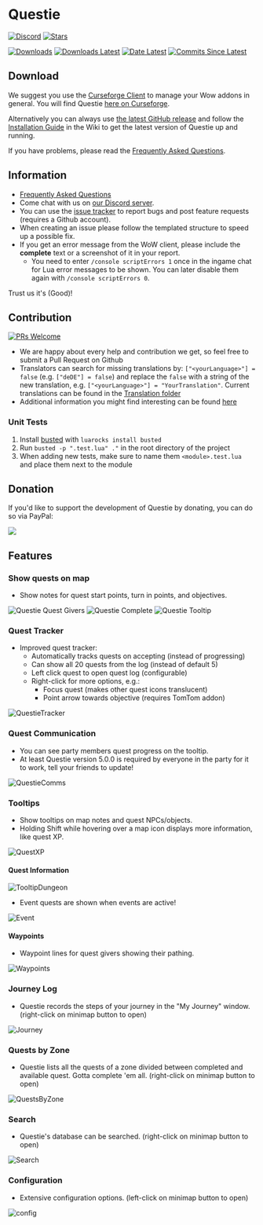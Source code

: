# Questie

[![Discord](https://img.shields.io/badge/discord-Questie-738bd7)](https://discord.gg/s33MAYKeZd)
[![Stars](https://img.shields.io/github/stars/Questie/Questie)](https://img.shields.io/github/stars/Questie/Questie)

[![Downloads](https://img.shields.io/github/downloads/Questie/Questie/total.svg)](https://github.com/Questie/Questie/releases/)
[![Downloads Latest](https://img.shields.io/github/downloads/Questie/Questie/v10.0.8/total.svg)](https://github.com/Questie/Questie/releases/latest)
[![Date Latest](https://img.shields.io/github/release-date/Questie/Questie.svg)](https://github.com/Questie/Questie/releases/latest)
[![Commits Since Latest](https://img.shields.io/github/commits-since/Questie/Questie/latest.svg)](https://github.com/Questie/Questie/commits/master)


## Download
We suggest you use the [Curseforge Client](https://curseforge.overwolf.com/) to manage your Wow addons in general. You will find Questie [here on Curseforge](https://www.curseforge.com/wow/addons/questie).

Alternatively you can always use [the latest GitHub release](https://github.com/Questie/Questie/releases/latest) and follow the [Installation Guide](https://github.com/Questie/Questie/wiki/Installation-Guide) in the Wiki to get the latest version of Questie up and running.

If you have problems, please read the [Frequently Asked Questions](https://github.com/Questie/Questie/wiki/FAQ-for-Classic-(1.13)).


## Information
- [Frequently Asked Questions](https://github.com/Questie/Questie/wiki/FAQ)
- Come chat with us on [our Discord server](https://discord.gg/s33MAYKeZd).
- You can use the [issue tracker](https://github.com/Questie/Questie/issues) to report bugs and post feature requests (requires a Github account).
- When creating an issue please follow the templated structure to speed up a possible fix.
- If you get an error message from the WoW client, please include the **complete** text or a screenshot of it in your report.
    - You need to enter `/console scriptErrors 1` once in the ingame chat for Lua error messages to be shown. You can later disable them again with `/console scriptErrors 0`.

Trust us it's (Good)!

## Contribution

[![PRs Welcome](https://img.shields.io/badge/PRs-welcome-brightgreen.svg)](http://makeapullrequest.com)
- We are happy about every help and contribution we get, so feel free to submit a Pull Request on Github
- Translators can search for missing translations by: `["<yourLanguage>"] = false` (e.g. `["deDE"] = false`) and replace the `false` with a string of the new translation, e.g. `["<yourLanguage>"] = "YourTranslation"`. Current translations can be found in the [Translation folder](https://github.com/Questie/Questie/tree/master/Localization/Translations)
- Additional information you might find interesting can be found [here](https://github.com/Questie/Questie/wiki/Contributing)

### Unit Tests

1. Install [busted](https://github.com/lunarmodules/busted) with `luarocks install busted`
2. Run `busted -p ".test.lua" ."` in the root directory of the project
3. When adding new tests, make sure to name them `<module>.test.lua` and place them next to the module


## Donation
If you'd like to support the development of Questie by donating, you can do so via PayPal:

<a href="https://www.paypal.com/cgi-bin/webscr?cmd=_s-xclick&hosted_button_id=JCUBJWKT395ME&source=url"><img src="https://www.paypalobjects.com/en_US/i/btn/btn_donate_LG.gif"/></a>

## Features

### Show quests on map
- Show notes for quest start points, turn in points, and objectives.

![Questie Quest Givers](https://i.imgur.com/4abi5yu.png)
![Questie Complete](https://i.imgur.com/DgvBHyh.png)
![Questie Tooltip](https://i.imgur.com/uPykHKC.png)

### Quest Tracker
- Improved quest tracker:
    - Automatically tracks quests on accepting (instead of progressing)
    - Can show all 20 quests from the log (instead of default 5)
    - Left click quest to open quest log (configurable)
    - Right-click for more options, e.g.:
        - Focus quest (makes other quest icons translucent)
        - Point arrow towards objective (requires TomTom addon)

![QuestieTracker](https://user-images.githubusercontent.com/8838573/67285596-24dbab00-f4d8-11e9-9ae1-7dd6206b5e48.png)

### Quest Communication
- You can see party members quest progress on the tooltip.
- At least Questie version 5.0.0 is required by everyone in the party for it to work, tell your friends to update!

![QuestieComms](https://cdn.discordapp.com/attachments/263036731165638656/636099163460861962/unknown.png)

### Tooltips
- Show tooltips on map notes and quest NPCs/objects.
- Holding Shift while hovering over a map icon displays more information, like quest XP.

![QuestXP](https://cdn.discordapp.com/attachments/579999220170227716/635540231306608641/unknown.png)

#### Quest Information

![TooltipDungeon](https://cdn.discordapp.com/attachments/579999220170227716/634656829619699712/unknown.png)

- Event quests are shown when events are active!

![Event](https://cdn.discordapp.com/attachments/263040777658171392/636159292336242688/unknown.png)

#### Waypoints

- Waypoint lines for quest givers showing their pathing.

![Waypoints](https://media.discordapp.net/attachments/263040777658171392/643203302993035294/unknown.png)

### Journey Log
- Questie records the steps of your journey in the "My Journey" window. (right-click on minimap button to open)

![Journey](https://user-images.githubusercontent.com/8838573/67285651-3cb32f00-f4d8-11e9-95d8-e8ceb2a8d871.png)

### Quests by Zone
- Questie lists all the quests of a zone divided between completed and available quest. Gotta complete 'em all. (right-click on minimap button to open)

![QuestsByZone](https://user-images.githubusercontent.com/8838573/67285665-450b6a00-f4d8-11e9-9283-325d26c7c70d.png)

### Search
- Questie's database can be searched. (right-click on minimap button to open)

![Search](https://user-images.githubusercontent.com/8838573/67285691-4f2d6880-f4d8-11e9-8656-b3e37dce2f05.png)

### Configuration
- Extensive configuration options. (left-click on minimap button to open)

![config](https://user-images.githubusercontent.com/8838573/67285731-61a7a200-f4d8-11e9-9026-b1eeaad0d721.png)

